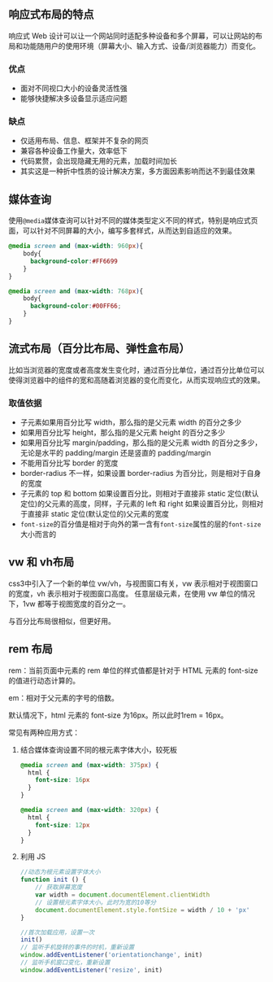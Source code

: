 ## 响应式布局的特点

响应式 Web 设计可以让一个网站同时适配多种设备和多个屏幕，可以让网站的布局和功能随用户的使用环境（屏幕大小、输入方式、设备/浏览器能力）而变化。

### 优点

- 面对不同视口大小的设备灵活性强
- 能够快捷解决多设备显示适应问题

### 缺点

- 仅适用布局、信息、框架并不复杂的网页
- 兼容各种设备工作量大，效率低下
- 代码累赘，会出现隐藏无用的元素，加载时间加长
- 其实这是一种折中性质的设计解决方案，多方面因素影响而达不到最佳效果

## 媒体查询

使用`@media`媒体查询可以针对不同的媒体类型定义不同的样式，特别是响应式页面，可以针对不同屏幕的大小，编写多套样式，从而达到自适应的效果。

``` css
@media screen and (max-width: 960px){
    body{
      background-color:#FF6699
    }
}

@media screen and (max-width: 768px){
    body{
      background-color:#00FF66;
    }
}
```

## 流式布局（百分比布局、弹性盒布局）

比如当浏览器的宽度或者高度发生变化时，通过百分比单位，通过百分比单位可以使得浏览器中的组件的宽和高随着浏览器的变化而变化，从而实现响应式的效果。

### 取值依据

- 子元素如果用百分比写 width，那么指的是父元素 width 的百分之多少
- 如果用百分比写 height，那么指的是父元素 height 的百分之多少
- 如果用百分比写 margin/padding，那么指的是父元素 width 的百分之多少，无论是水平的 padding/margin 还是竖直的 padding/margin
- 不能用百分比写 border 的宽度
- border-radius 不一样，如果设置 border-radius 为百分比，则是相对于自身的宽度
- 子元素的 top 和 bottom 如果设置百分比，则相对于直接非 static 定位(默认定位)的父元素的高度，同样，子元素的 left 和 right 如果设置百分比，则相对于直接非 static 定位(默认定位的)父元素的宽度
- `font-size`的百分值是相对于向外的第一含有`font-size`属性的层的`font-size`大小而言的

## vw 和 vh布局

css3中引入了一个新的单位 vw/vh，与视图窗口有关，vw 表示相对于视图窗口的宽度，vh 表示相对于视图窗口高度。 任意层级元素，在使用 vw 单位的情况下，1vw 都等于视图宽度的百分之一。

与百分比布局很相似，但更好用。

## rem 布局

rem：当前页面中元素的 rem 单位的样式值都是针对于 HTML 元素的 font-size 的值进行动态计算的。

em：相对于父元素的字号的倍数。

 默认情况下，html 元素的 font-size 为16px。所以此时1rem = 16px。

常见有两种应用方式：

1. 结合媒体查询设置不同的根元素字体大小，较死板

   ``` css
   @media screen and (max-width: 375px) {
     html {
       font-size: 16px
     }
   }
   
   @media screen and (max-width: 320px) {
     html {
       font-size: 12px
     }
   }
   ```

2. 利用 JS

   ``` js
   //动态为根元素设置字体大小
   function init () {
       // 获取屏幕宽度
       var width = document.documentElement.clientWidth
       // 设置根元素字体大小。此时为宽的10等分
       document.documentElement.style.fontSize = width / 10 + 'px'
   }
   
   //首次加载应用，设置一次
   init()
   // 监听手机旋转的事件的时机，重新设置
   window.addEventListener('orientationchange', init)
   // 监听手机窗口变化，重新设置
   window.addEventListener('resize', init)
   ```

   